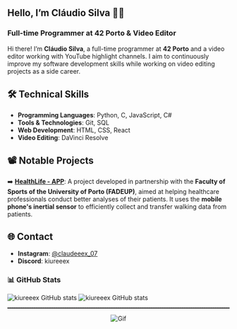 ## Hello, I’m Cláudio Silva 👨‍💻  
### Full-time Programmer at 42 Porto & Video Editor  

Hi there! I’m **Cláudio Silva**, a full-time programmer at **42 Porto** and a video editor working with YouTube highlight channels. I aim to continuously improve my software development skills while working on video editing projects as a side career.

## 🛠️ Technical Skills  
- **Programming Languages**: Python, C, JavaScript, C#  
- **Tools & Technologies**: Git, SQL  
- **Web Development**: HTML, CSS, React  
- **Video Editing**: DaVinci Resolve  

## 📽️ Notable Projects  
➡️ **[HealthLife - APP](https://github.com/kiureeex/briefcase)**: A project developed in partnership with the **Faculty of Sports of the University of Porto (FADEUP)**, aimed at helping healthcare professionals conduct better analyses of their patients. It uses the **mobile phone's inertial sensor** to efficiently collect and transfer walking data from patients.


## 🌐 Contact  
- **Instagram**: [@claudeeex_07](https://www.instagram.com/_claudeeex_07/)  
- **Discord**: kiureeex  

### 📊 GitHub Stats  

![kiureeex GitHub stats](https://github-readme-stats.vercel.app/api?username=kiureeex&theme=blue-green)
![kiureeex GitHub stats](https://github-readme-stats.vercel.app/api/top-langs/?username=kiureeex&theme=blue-green)

<div align="center">
<p align="center">
  <hr style="border: none; border-top: 1px dashed #000;">
  <img src="https://media.tenor.com/Gh3LKX9HMFkAAAAj/hollow-knight-knight.gif" alt="Gif">
</p>
</div>
